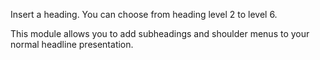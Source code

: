 Insert a heading. You can choose from heading level 2 to level 6.

This module allows you to add subheadings and shoulder menus to your normal headline presentation.
